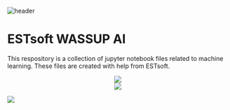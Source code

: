 ![header](https://capsule-render.vercel.app/api?type=slice&color=6495ed&height=300&section=header&text=ESTsoft%20WASSUP%20AI&desc=Member:%20박태우,%20김수현,%20이재익,%20이주완,%20허은영&fontSize=40&fontcolor=6495ed&fontAlign=70&fontAlignY=20&descSize=15&descAlign=70&descAlignY=30&rotate=20)


# ESTsoft WASSUP AI
This respository is a collection of jupyter notebook files related to machine learning.
These files are created with help from ESTsoft.

<div align=center>
	<a href="https://blog.naver.com/PostList.naver?blogId=zanmang20">
		<img src="https://img.shields.io/badge/Blog-FF9800?style=flat&logo=Blogger&logoColor=white"/>
	</a>
	<br>
	<a href="https://www.notion.so/oreumi/2-AI-WASSUP-e67da9b91fcd43dfb05c93344635bae8?pvs=4">
		<img src="https://img.shields.io/badge/Notion-000000?style=flat&logo=Notion&logoColor=white"/>
	</a>
	<br>
</div>

<img src="https://github-readme-stats.vercel.app/api/top-langs/?username=iamrosy20&layout=compact"><br><br>

